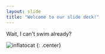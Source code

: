 ```yaml
---
layout: slide
title: "Welcome to our slide deck!"
---
```


Wait, I can't swim already? 

![inflatocat](https://octodex.github.com/images/inflatocat.png)
{: .center}
